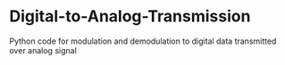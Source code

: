 # Digital-to-Analog-Transmission

Python code for modulation and demodulation to digital data transmitted over analog signal 
